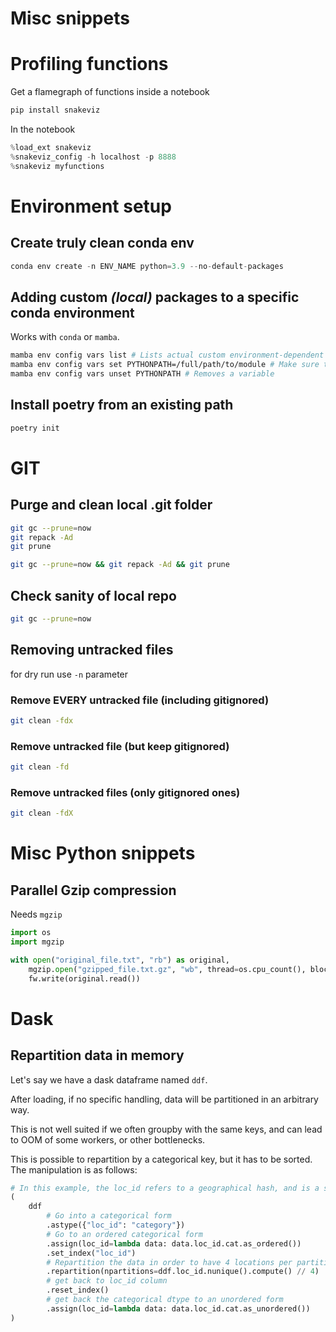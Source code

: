 # Misc snippets

# Profiling functions

Get a flamegraph of functions inside a notebook

```bash
pip install snakeviz
```

In the notebook

```python
%load_ext snakeviz
%snakeviz_config -h localhost -p 8888
%snakeviz myfunctions
```


# Environment setup

## Create truly clean conda env

```python
conda env create -n ENV_NAME python=3.9 --no-default-packages
```
## Adding custom *(local)* packages to a specific conda environment

Works with `conda` or `mamba`.

```bash
mamba env config vars list # Lists actual custom environment-dependent variables
mamba env config vars set PYTHONPATH=/full/path/to/module # Make sure to use the full path, no ~
mamba env config vars unset PYTHONPATH # Removes a variable
```


## Install poetry from an existing path

```python
poetry init    
```

# GIT

## Purge and clean local .git folder

```bash
git gc --prune=now
git repack -Ad
git prune
```

```bash
git gc --prune=now && git repack -Ad && git prune
```

## Check sanity of local repo

```bash
git gc --prune=now
```

## Removing untracked files

for dry run use `-n` parameter

### Remove EVERY untracked file (including gitignored)

```bash
git clean -fdx
```

### Remove untracked file (but keep gitignored)

```bash
git clean -fd
```

### Remove untracked files (only gitignored ones)

```bash
git clean -fdX
```

# Misc Python snippets

## Parallel Gzip compression

Needs `mgzip`

```python
import os
import mgzip

with open("original_file.txt", "rb") as original,
    mgzip.open("gzipped_file.txt.gz", "wb", thread=os.cpu_count(), blocksize=2*10**8) as fw:
    fw.write(original.read())
```

# Dask

## Repartition data in memory

Let's say we have a dask dataframe named `ddf`.

After loading, if no specific handling, data will be partitioned in an arbitrary way.

This is not well suited if we often groupby with the same keys, and can lead to OOM of some workers, or other bottlenecks.

This is possible to repartition by a categorical key, but it has to be sorted. The manipulation is as follows:

```python
# In this example, the loc_id refers to a geographical hash, and is a string.
(
    ddf
        # Go into a categorical form
        .astype({"loc_id": "category"})
        # Go to an ordered categorical form
        .assign(loc_id=lambda data: data.loc_id.cat.as_ordered())
        .set_index("loc_id")
        # Repartition the data in order to have 4 locations per partition
        .repartition(npartitions=ddf.loc_id.nunique().compute() // 4)
        # get back to loc_id column
        .reset_index()
        # get back the categorical dtype to an unordered form
        .assign(loc_id=lambda data: data.loc_id.cat.as_unordered())
)
```
